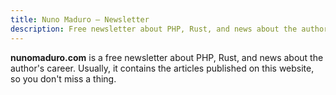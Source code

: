 ```yaml
---
title: Nuno Maduro — Newsletter
description: Free newsletter about PHP, Rust, and news about the author's career. Usually, it contains the articles published on this website, so you don't miss a thing.
---
```


**nunomaduro.com** is a free newsletter about PHP, Rust, and news about the author's career. Usually, it contains the articles published on this website, so you don't miss a thing.